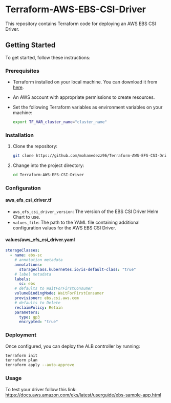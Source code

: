 # Terraform-AWS-EBS-CSI-Driver
This repository contains Terraform code for deploying an AWS EBS CSI Driver.

## Getting Started

To get started, follow these instructions:

### Prerequisites

- Terraform installed on your local machine. You can download it from [here](https://www.terraform.io/downloads.html).
- An AWS account with appropriate permissions to create resources.
- Set the following Terraform variables as environment variables on your machine:

    ```bash
    export TF_VAR_cluster_name="cluster_name"
    ```

### Installation

1. Clone the repository:

    ```bash
    git clone https://github.com/mohamedezz96/Terraform-AWS-EFS-CSI-Driver.git
    ```
2. Change into the project directory:

    ```bash
    cd Terraform-AWS-EFS-CSI-Driver
    ```
### Configuration
#### aws_efs_csi_driver.tf
- `aws_efs_csi_driver_version`: The version of the EBS CSI Driver Helm Chart to use.
- `values_file`: The path to the YAML file containing additional configuration values for the AWS EBS CSI Driver.

#### values/aws_efs_csi_driver.yaml
```yaml
storageClasses: 
  - name: ebs-sc
    # annotation metadata
    annotations:
      storageclass.kubernetes.io/is-default-class: "true"
    # label metadata
    labels:
      sc: ebs
    # defaults to WaitForFirstConsumer
    volumeBindingMode: WaitForFirstConsumer
    provisioner: ebs.csi.aws.com
    # defaults to Delete
    reclaimPolicy: Retain
    parameters:
      type: gp3
      encrypted: "true"
```
### Deployment

Once configured, you can deploy the ALB controller by running:

```bash
terraform init
terraform plan
terraform apply --auto-approve
```

### Usage
To test your driver follow this link: https://docs.aws.amazon.com/eks/latest/userguide/ebs-sample-app.html

